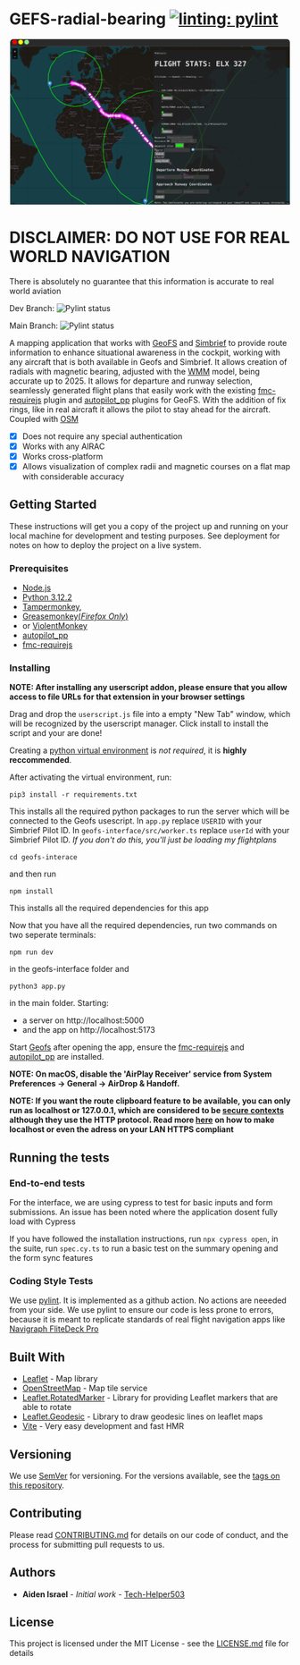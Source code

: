 # GEFS-radial-bearing [![linting: pylint](https://img.shields.io/badge/linting-pylint-yellowgreen)](https://github.com/pylint-dev/pylint)


![Geofs Interface](Window.png)


# **DISCLAIMER: DO NOT USE FOR REAL WORLD NAVIGATION**
There is absolutely no guarantee that this information is accurate to real world aviation

Dev Branch: ![Pylint status](https://github.com/Tech-Helper503/GEFS-radial-bearing/actions/workflows/pylint.yml/badge.svg?branch=dev)

Main Branch:  ![Pylint status](https://github.com/Tech-Helper503/GEFS-radial-bearing/actions/workflows/pylint.yml/badge.svg?branch=main)


A mapping application that works with [GeoFS](https://www.geo-fs.com/) and [Simbrief](https://www.simbrief.com/home/) to provide route information to enhance
situational awareness in the cockpit, working with any aircraft that is both available in Geofs and Simbrief. It allows creation of radials with magnetic bearing, adjusted with the [WMM](https://www.ncei.noaa.gov/products/world-magnetic-model) model, being accurate up to 2025. It allows for departure and runway selection, seamlessly generated flight plans that easily work with the existing [fmc-requirejs](https://github.com/gefs-plugins/fmc-requirejs) plugin and [autopilot_pp](https://github.com/Qantas94Heavy/autopilot-pp) plugins for GeoFS. With the addition of fix rings, like in real aircraft it allows the pilot to stay ahead for the aircraft. Coupled with [OSM](https://www.openstreetmap.org)

* [x] Does not require any special authentication
* [x] Works with any AIRAC
* [x] Works cross-platform
* [x] Allows visualization of complex radii and magnetic courses on a flat map with considerable accuracy

## Getting Started

These instructions will get you a copy of the project up and running on your local machine for development and testing purposes. See deployment for notes on how to deploy the project on a live system.

### Prerequisites
* [Node.js](https://nodejs.org)
* [Python 3.12.2](http://python.org)
* [Tampermonkey](https://www.tampermonkey.net/),
* [Greasemonkey(*Firefox Only*)](https://addons.mozilla.org/en-US/firefox/addon/greasemonkey/)
* or [ViolentMonkey](https://violentmonkey.github.io/)
* [autopilot_pp](https://github.com/Qantas94Heavy/autopilot-pp)
* [fmc-requirejs](https://github.com/gefs-plugins/fmc-requirejs)


### Installing
**NOTE: After installing any userscript addon, please ensure that you allow access to file URLs for that extension in your browser settings**

Drag and drop the `userscript.js` file into a empty "New Tab" window, which will be recognized by the userscript manager. Click install to install the script and your are done!


Creating a [python virtual environment](https://docs.python.org/3/library/venv.html) is *not required*, it is **highly reccommended**.

After activating the virtual environment, run:
```
pip3 install -r requirements.txt
```
This installs all the required python packages to run the server which will be connected to the Geofs usescript. In `app.py` replace `USERID` with your Simbrief Pilot ID. In `geofs-interface/src/worker.ts` replace `userId` with your Simbrief Pilot ID. *If you don't do this, you'll just be loading my flightplans*

```
cd geofs-interace
```
and then run
```
npm install
```
This installs all the required dependencies for this app

Now that you have all the required dependencies, run two commands on two seperate terminals:
```
npm run dev
```
in the geofs-interface folder
and
```
python3 app.py
```
in the main folder. Starting:
* a server on http://localhost:5000
* and the app on http://localhost:5173

Start [Geofs](https://www.geo-fs.com/geofs.php) after opening the app, ensure the [fmc-requirejs](https://github.com/gefs-plugins/fmc-requirejs) and [autopilot_pp](https://github.com/Qantas94Heavy/autopilot-pp) are installed.

**NOTE: On macOS, disable the 'AirPlay Receiver' service from System Preferences -> General -> AirDrop & Handoff.**

**NOTE: If you want the route clipboard feature to be available, you can only run as localhost or 127.0.0.1, which are considered to be [secure contexts](https://developer.mozilla.org/en-US/docs/Web/Security/Secure_Contexts) although they use the HTTP protocol. Read more [here](https://akshitb.medium.com/how-to-run-https-on-localhost-a-step-by-step-guide-c61fde893771) on how to make localhost or even the adress on your LAN HTTPS compliant**

## Running the tests

### End-to-end tests
For the interface, we are using cypress to test for basic inputs and form submissions.
An issue has been noted where the application dosent fully load with Cypress

If you have followed the installation instructions, run `npx cypress open`, in the suite, run `spec.cy.ts` to run a basic test on the summary opening and the form sync features

### Coding Style Tests
We use [pylint](https://pylint.readthedocs.io/). It is implemented as a github action. No actions are neeeded from your side. We use pylint to ensure our code is less prone to errors, because it is meant to replicate standards of real flight navigation apps like [Navigraph FliteDeck Pro](https://ww2.jeppesen.com/navigation-solutions/flitedeck-pro/)



## Built With

* [Leaflet](https://leafletjs.com/examples.html) - Map library
* [OpenStreetMap](https://openstreetmap.org) - Map tile service
* [Leaflet.RotatedMarker](https://github.com/bbecquet/Leaflet.RotatedMarker/) - Library for providing Leaflet markers that are able to rotate
* [Leaflet.Geodesic](https://github.com/henrythasler/Leaflet.Geodesic) - Library to draw geodesic lines on leaflet maps
* [Vite](https://vitejs.dev) - Very easy development and fast HMR


## Versioning

We use [SemVer](http://semver.org/) for versioning. For the versions available, see the [tags on this repository](https://github.com/Tech-Helper503/GEFS-radial-bearing/tags).

## Contributing

Please read [CONTRIBUTING.md](CONTRIBUTING.md) for details on our code of conduct, and the process for submitting pull requests to us.

## Authors

* **Aiden Israel** - *Initial work* - [Tech-Helper503](https://github.com/Tech-Helper503)


## License

This project is licensed under the MIT License - see the [LICENSE.md](LICENSE.md) file for details
